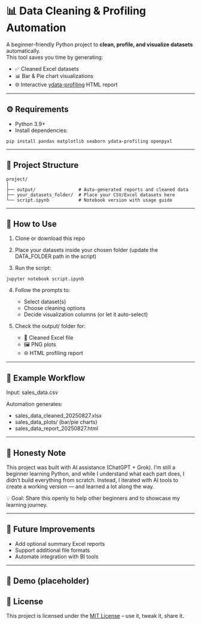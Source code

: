 # 📊 Data Cleaning & Profiling Automation

A beginner-friendly Python project to **clean, profile, and visualize datasets** automatically.  
This tool saves you time by generating:  
- ✅ Cleaned Excel datasets  
- 📊 Bar & Pie chart visualizations  
- 🌐 Interactive [ydata-profiling](https://github.com/ydataai/ydata-profiling) HTML report  

---

## ⚙️ Requirements

- Python 3.9+  
- Install dependencies:  

```
pip install pandas matplotlib seaborn ydata-profiling openpyxl
```
---

## 📂 Project Structure
```
project/
│
├── output/                # Auto-generated reports and cleaned data
├── your_datasets_folder/  # Place your CSV/Excel datasets here
└── script.ipynb           # Notebook version with usage guide
```
---

## 🚀 How to Use

1. Clone or download this repo

2. Place your datasets inside your chosen folder (update the DATA_FOLDER path in the script)

3. Run the script:
```
jupyter notebook script.ipynb
```
4. Follow the prompts to:
   - Select dataset(s)
   - Choose cleaning options
   - Decide visualization columns (or let it auto-select)

5. Check the output/ folder for:
   - 📑 Cleaned Excel file
   - 🖼 PNG plots
   - 🌐 HTML profiling report

---

## 📝 Example Workflow

Input: sales_data.csv

Automation generates:

- sales_data_cleaned_20250827.xlsx
- sales_data_plots/ (bar/pie charts)
- sales_data_report_20250827.html

---

## 🙋 Honesty Note

This project was built with AI assistance (ChatGPT + Grok).
I’m still a beginner learning Python, and while I understand what each part does, I didn’t build everything from scratch.
Instead, I iterated with AI tools to create a working version — and learned a lot along the way.

💡 Goal: Share this openly to help other beginners and to showcase my learning journey.

---

## 📌 Future Improvements

- Add optional summary Excel reports
- Support additional file formats
- Automate integration with BI tools

---

## 📸 Demo (placeholder)

## 📜 License

This project is licensed under the [MIT License](LICENSE) – use it, tweak it, share it.  
